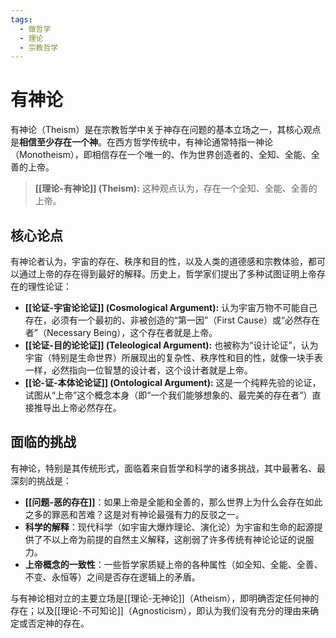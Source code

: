 ```yaml
---
tags:
  - 做哲学
  - 理论
  - 宗教哲学
---
```


# 有神论

有神论（Theism）是在宗教哲学中关于神存在问题的基本立场之一，其核心观点是**相信至少存在一个神**。在西方哲学传统中，有神论通常特指一神论（Monotheism），即相信存在一个唯一的、作为世界创造者的、全知、全能、全善的上帝。

> **[[理论-有神论]] (Theism):** 这种观点认为，存在一个全知、全能、全善的上帝。

## 核心论点

有神论者认为，宇宙的存在、秩序和目的性，以及人类的道德感和宗教体验，都可以通过上帝的存在得到最好的解释。历史上，哲学家们提出了多种试图证明上帝存在的理性论证：

*   **[[论证-宇宙论论证]] (Cosmological Argument):** 认为宇宙万物不可能自己存在，必须有一个最初的、非被创造的“第一因”（First Cause）或“必然存在者”（Necessary Being），这个存在者就是上帝。
*   **[[论证-目的论论证]] (Teleological Argument):** 也被称为“设计论证”，认为宇宙（特别是生命世界）所展现出的复杂性、秩序性和目的性，就像一块手表一样，必然指向一位智慧的设计者，这个设计者就是上帝。
*   **[[论-证-本体论论证]] (Ontological Argument):** 这是一个纯粹先验的论证，试图从“上帝”这个概念本身（即“一个我们能够想象的、最完美的存在者”）直接推导出上帝必然存在。

## 面临的挑战

有神论，特别是其传统形式，面临着来自哲学和科学的诸多挑战，其中最著名、最深刻的挑战是：

*   **[[问题-恶的存在]]**：如果上帝是全能和全善的，那么世界上为什么会存在如此之多的罪恶和苦难？这是对有神论最强有力的反驳之一。
*   **科学的解释**：现代科学（如宇宙大爆炸理论、演化论）为宇宙和生命的起源提供了不以上帝为前提的自然主义解释，这削弱了许多传统有神论论证的说服力。
*   **上帝概念的一致性**：一些哲学家质疑上帝的各种属性（如全知、全能、全善、不变、永恒等）之间是否存在逻辑上的矛盾。

与有神论相对立的主要立场是[[理论-无神论]]（Atheism），即明确否定任何神的存在；以及[[理论-不可知论]]（Agnosticism），即认为我们没有充分的理由来确定或否定神的存在。
